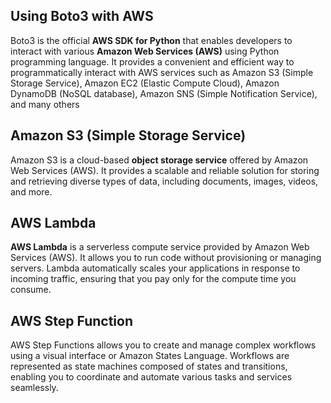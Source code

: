 ## Using Boto3 with AWS

Boto3 is the official **AWS SDK for Python** that enables developers to interact with various **Amazon Web Services (AWS)** using Python programming language. It provides a convenient and efficient way to programmatically interact with AWS services such as Amazon S3 (Simple Storage Service), Amazon EC2 (Elastic Compute Cloud), Amazon DynamoDB (NoSQL database), Amazon SNS (Simple Notification Service), and many others

## Amazon S3 (Simple Storage Service)

Amazon S3 is a cloud-based **object storage service** offered by Amazon Web Services (AWS). It provides a scalable and reliable solution for storing and retrieving diverse types of data, including documents, images, videos, and more.

## AWS Lambda

**AWS Lambda** is a serverless compute service provided by Amazon Web Services (AWS). It allows you to run code without provisioning or managing servers. Lambda automatically scales your applications in response to incoming traffic, ensuring that you pay only for the compute time you consume.

## AWS Step Function

AWS Step Functions allows you to create and manage complex workflows using a visual interface or Amazon States Language. Workflows are represented as state machines composed of states and transitions, enabling you to coordinate and automate various tasks and services seamlessly.